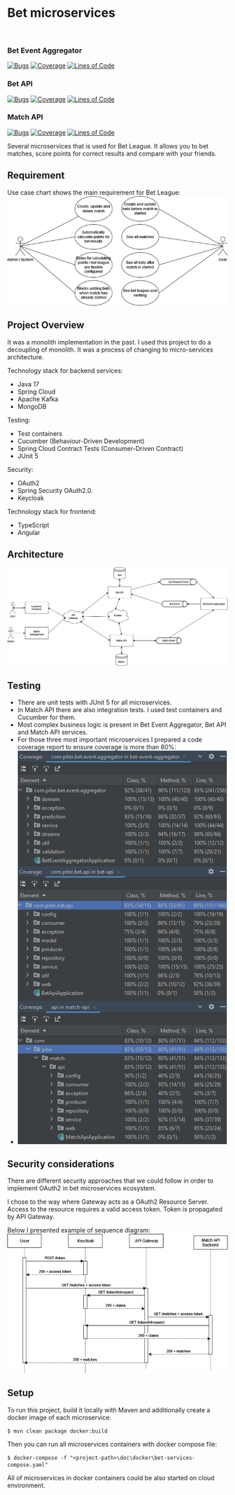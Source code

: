 # Bet microservices
[![<PiotrMichalowski96>](https://circleci.com/gh/PiotrMichalowski96/bet-microservices.svg?style=svg)](https://circleci.com/gh/PiotrMichalowski96/bet-microservices)

### Bet Event Aggregator
[![Bugs](https://sonarcloud.io/api/project_badges/measure?project=piotrmichalowski96_bet-event-aggregator&metric=bugs)](https://sonarcloud.io/dashboard?id=piotrmichalowski96_bet-event-aggregator)
[![Coverage](https://sonarcloud.io/api/project_badges/measure?project=piotrmichalowski96_bet-event-aggregator&metric=coverage)](https://sonarcloud.io/dashboard?id=piotrmichalowski96_bet-event-aggregator)
[![Lines of Code](https://sonarcloud.io/api/project_badges/measure?project=piotrmichalowski96_bet-event-aggregator&metric=ncloc)](https://sonarcloud.io/dashboard?id=piotrmichalowski96_bet-event-aggregator)

### Bet API
[![Bugs](https://sonarcloud.io/api/project_badges/measure?project=piotrmichalowski96_bet-api&metric=bugs)](https://sonarcloud.io/dashboard?id=piotrmichalowski96_bet-api)
[![Coverage](https://sonarcloud.io/api/project_badges/measure?project=piotrmichalowski96_bet-api&metric=coverage)](https://sonarcloud.io/dashboard?id=piotrmichalowski96_bet-api)
[![Lines of Code](https://sonarcloud.io/api/project_badges/measure?project=piotrmichalowski96_bet-api&metric=ncloc)](https://sonarcloud.io/dashboard?id=piotrmichalowski96_bet-api)

### Match API
[![Bugs](https://sonarcloud.io/api/project_badges/measure?project=piotrmichalowski96_match-api&metric=bugs)](https://sonarcloud.io/dashboard?id=piotrmichalowski96_match-api)
[![Coverage](https://sonarcloud.io/api/project_badges/measure?project=piotrmichalowski96_match-api&metric=coverage)](https://sonarcloud.io/dashboard?id=piotrmichalowski96_match-api)
[![Lines of Code](https://sonarcloud.io/api/project_badges/measure?project=piotrmichalowski96_match-api&metric=ncloc)](https://sonarcloud.io/dashboard?id=piotrmichalowski96_match-api)


Several microservices that is used for Bet League. It allows you to bet matches, score points for correct results and compare with your friends.

## Requirement
Use case chart shows the main requirement for Bet League:
![alt text](https://github.com/PiotrMichalowski96/bet-microservices/blob/master/doc/bet-microservices-requirements.png?raw=true)

## Project Overview
It was a monolith implementation in the past. I used this project to do a decoupling of monolith. It was a process of changing to micro-services architecture.

Technology stack for backend services:
- Java 17
- Spring Cloud
- Apache Kafka
- MongoDB

Testing:
- Test containers
- Cucumber (Behaviour-Driven Development)
- Spring Cloud Contract Tests (Consumer-Driven Contract)
- JUnit 5

Security:
- OAuth2
- Spring Security OAuth2.0.
- Keycloak

Technology stack for frontend:
- TypeScript
- Angular

## Architecture
![alt text](https://github.com/PiotrMichalowski96/bet-microservices/blob/master/doc/bet-microservices-architecture-3.png?raw=true)

## Testing
- There are unit tests with JUnit 5 for all microservices.
- In Match API there are also integration tests. I used test containers and Cucumber for them.
- Most complex business logic is present in Bet Event Aggregator, Bet API and Match API services.
- For those three most important microservices I prepared a code coverage report to ensure coverage is more than 80%:
- ![alt text](https://github.com/PiotrMichalowski96/bet-microservices/blob/master/doc/bet-microservices-code-coverage.png?raw=true)

## Security considerations
There are different security approaches that we could follow in order to implement OAuth2 in bet microservices ecosystem.

I chose to the way where Gateway acts as a OAuth2 Resource Server. Access to the resource requires a valid access token. Token is propagated by API Gateway.

Below I presented example of sequence diagram:
![alt text](https://github.com/PiotrMichalowski96/bet-microservices/blob/master/doc/oauth2-bets-sequence-diagram.png?raw=true)

## Setup
To run this project, build it locally with Maven and additionally create a docker image of each microservice:
```
$ mvn clean package docker:build
```
Then you can run all microservices containers with docker compose file:
```
$ docker-compose -f "<project-path>\doc\docker\bet-services-compose.yaml"
```
All of microservices in docker containers could be also started on cloud environment.